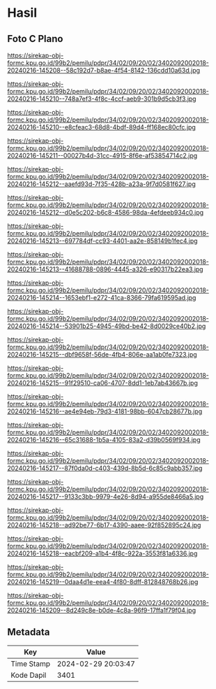# Hasil

## Foto C Plano

https://sirekap-obj-formc.kpu.go.id/99b2/pemilu/pdpr/34/02/09/20/02/3402092002018-20240216-145208--58c192d7-b8ae-4f54-8142-136cdd10a63d.jpg

https://sirekap-obj-formc.kpu.go.id/99b2/pemilu/pdpr/34/02/09/20/02/3402092002018-20240216-145210--748a7ef3-4f8c-4ccf-aeb9-301b9d5cb3f3.jpg

https://sirekap-obj-formc.kpu.go.id/99b2/pemilu/pdpr/34/02/09/20/02/3402092002018-20240216-145210--e8cfeac3-68d8-4bdf-89d4-ff168ec80cfc.jpg

https://sirekap-obj-formc.kpu.go.id/99b2/pemilu/pdpr/34/02/09/20/02/3402092002018-20240216-145211--00027b4d-31cc-4915-8f6e-af53854714c2.jpg

https://sirekap-obj-formc.kpu.go.id/99b2/pemilu/pdpr/34/02/09/20/02/3402092002018-20240216-145212--aaefd93d-7f35-428b-a23a-9f7d0581f627.jpg

https://sirekap-obj-formc.kpu.go.id/99b2/pemilu/pdpr/34/02/09/20/02/3402092002018-20240216-145212--d0e5c202-b6c8-4586-98da-4efdeeb934c0.jpg

https://sirekap-obj-formc.kpu.go.id/99b2/pemilu/pdpr/34/02/09/20/02/3402092002018-20240216-145213--697784df-cc93-4401-aa2e-858149b1fec4.jpg

https://sirekap-obj-formc.kpu.go.id/99b2/pemilu/pdpr/34/02/09/20/02/3402092002018-20240216-145213--41688788-0896-4445-a326-e90317b22ea3.jpg

https://sirekap-obj-formc.kpu.go.id/99b2/pemilu/pdpr/34/02/09/20/02/3402092002018-20240216-145214--1653ebf1-e272-41ca-8366-79fa619595ad.jpg

https://sirekap-obj-formc.kpu.go.id/99b2/pemilu/pdpr/34/02/09/20/02/3402092002018-20240216-145214--53901b25-4945-49bd-be42-8d0029ce40b2.jpg

https://sirekap-obj-formc.kpu.go.id/99b2/pemilu/pdpr/34/02/09/20/02/3402092002018-20240216-145215--dbf9658f-56de-4fb4-806e-aa1ab0fe7323.jpg

https://sirekap-obj-formc.kpu.go.id/99b2/pemilu/pdpr/34/02/09/20/02/3402092002018-20240216-145215--91f29510-ca06-4707-8dd1-1eb7ab43667b.jpg

https://sirekap-obj-formc.kpu.go.id/99b2/pemilu/pdpr/34/02/09/20/02/3402092002018-20240216-145216--ae4e94eb-79d3-4181-98bb-6047cb28677b.jpg

https://sirekap-obj-formc.kpu.go.id/99b2/pemilu/pdpr/34/02/09/20/02/3402092002018-20240216-145216--65c31688-1b5a-4105-83a2-d39b0569f934.jpg

https://sirekap-obj-formc.kpu.go.id/99b2/pemilu/pdpr/34/02/09/20/02/3402092002018-20240216-145217--87f0da0d-c403-439d-8b5d-6c85c9abb357.jpg

https://sirekap-obj-formc.kpu.go.id/99b2/pemilu/pdpr/34/02/09/20/02/3402092002018-20240216-145217--9133c3bb-9979-4e26-8d94-a955de8466a5.jpg

https://sirekap-obj-formc.kpu.go.id/99b2/pemilu/pdpr/34/02/09/20/02/3402092002018-20240216-145218--ad92be77-6b17-4390-aaee-92f852895c24.jpg

https://sirekap-obj-formc.kpu.go.id/99b2/pemilu/pdpr/34/02/09/20/02/3402092002018-20240216-145218--eacbf209-a1b4-4f8c-922a-3553f81a6336.jpg

https://sirekap-obj-formc.kpu.go.id/99b2/pemilu/pdpr/34/02/09/20/02/3402092002018-20240216-145219--0daa4d1e-eea4-4f80-8dff-812848768b26.jpg

https://sirekap-obj-formc.kpu.go.id/99b2/pemilu/pdpr/34/02/09/20/02/3402092002018-20240216-145209--8d249c8e-b0de-4c8a-96f9-17ffa1f79f04.jpg


## Metadata

| Key        | Value               |
| ---------- | ------------------- |
| Time Stamp | 2024-02-29 20:03:47 |
| Kode Dapil | 3401                |



